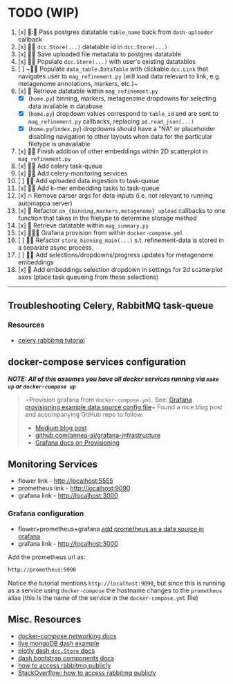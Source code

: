 # TODO (WIP)

1. [x] :art:::racehorse: Pass postgres datatable `table_name` back from `dash-uploader` callback
2. [x] :racehorse::art: `dcc.Store(...)` datatable id in `dcc.Store(...)`
3. [x] :racehorse::art: Save uploaded file metadata to postgres datatable
4. [x] :racehorse::art: Populate `dcc.Store(...)` with user's existing datatables
5. [ ] ~:racehorse::art: Populate `data_table.DataTable` with clickable `dcc.Link` that navigates user to `mag_refinement.py` (will load data relevant to link, e.g. metagenome annotations, markers, etc.)~
6. [x] :racehorse: Retrieve datatable within `mag_refinement.py`
    - [x] (`home.py`) binning, markers, metagenome dropdowns for selecting data available in database
    - [x] (`home.py`) dropdown values correspond to `table_id` and are sent to `mag_refinement.py` callbacks, replacing `pd.read_json(...)`
    - [x] (`home.py`/`index.py`) dropdowns should have a "NA" or placeholder disabling navigation to other layouts when data for the particular filetype is unavailable
7. [x] :art::bug: Finish addition of other embeddings within 2D scatterplot in `mag_refinement.py`
8. [x] :carrot::racehorse: Add celery task-queue
9. [x] :carrot::racehorse: Add celery-monitoring services
10. [ ] :carrot::racehorse: Add uploaded data ingestion to task-queue
11. [x] :carrot::racehorse: Add k-mer embedding tasks to task-queue
12. [x] :fire: Remove parser args for data inputs (i.e. not relevant to running automappa server)
13. [x] :art: Refactor `on_{binning,markers,metagenome}_upload` callbacks to one function that takes in the filetype to determine storage method
14. [x] :racehorse: Retrieve datatable within `mag_summary.py`
15. [x] :whale::elephant::sunflower: Grafana provision from within `docker-compose.yml`
16. [ ] :art::fire: Refactor `store_binning_main(...)` s.t. refinement-data is stored in a separate async process.
17. [ ] :art::carrot: Add selections/dropdowns/progress updates for metagenome embeddings
18. [x] :art: Add embeddings selection dropdown in settings for 2d scatterplot axes (place task queueing from these selections)

--------------------------------------------------------------------------------------------------

## Troubleshooting Celery, RabbitMQ task-queue

### Resources

- [celery rabbitmq tutorial](https://suzannewang.com/celery-rabbitmq-tutorial/)

## docker-compose services configuration

***NOTE: All of this assumes you have all docker services running via `make up` or `docker-compose up`***

> ~Provision grafana from `docker-compose.yml`. See: [Grafana provisioning example data source config file](https://grafana.com/docs/grafana/latest/administration/provisioning/#example-data-source-config-file)~
> Found a nice blog post and accompanying GitHub repo to follow:
>
> - [Medium blog post](https://medium.com/swlh/easy-grafana-and-docker-compose-setup-d0f6f9fcec13)
> - [github.com/annea-ai/grafana-infrastructure](<https://github.com/annea-ai/grafana-infrastructure>)
> - [Grafana docs on Provisioning](https://grafana.com/docs/grafana/latest/administration/provisioning/)

## Monitoring Services

- flower link - [http://localhost:5555](http://localhost:5555)
- prometheus link - [http://localhost:9090](http://localhost:9090)
- grafana link - [http://localhost:3000](http://localhost:3000)

### Grafana configuration

- flower+prometheus+grafana [add prometheus as a data source in grafana](<https://flower.readthedocs.io/en/latest/prometheus-integration.html#add-prometheus-as-a-data-source-in-grafana> "flower+prometheus+grafana add prometheus as a data source in grafana")
- grafana link - [http://localhost:3000](http://localhost:3000)

Add the prometheus url as:

```bash
http://prometheus:9090
```

Notice the tutorial mentions `http://localhost:9090`, but since this is running as a service using `docker-compose` the hostname changes to the
`prometheus` alias (this is the name of the service in the `docker-compose.yml` file)

## Misc. Resources

- [docker-compose networking docs](<https://docs.docker.com/compose/networking/#links>)
- [live mongoDB dash example](<https://github.com/Coding-with-Adam/Dash-by-Plotly/blob/master/Dash_and_Databases/MongoDB/live-mongodb-dash.py>)
- [plotly dash `dcc.Store` docs](<https://dash.plotly.com/dash-core-components/store#store-clicks-example>)
- [dash bootstrap components docs](https://dash-bootstrap-components.opensource.faculty.ai/docs/components/layout/)
- [how to access rabbitmq publicly](<https://stackoverflow.com/questions/23020908/how-to-access-rabbitmq-publicly> "how to access RabbitMQ publicly")
- [StackOverflow: how to access rabbitmq publicly](https://stackoverflow.com/a/57612615 "StackOverflow: how to access RabbitMQ publicly")

